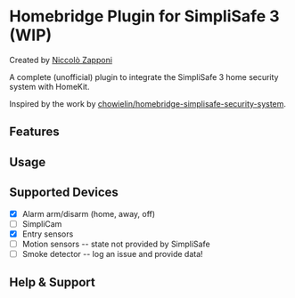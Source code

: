 # Homebridge Plugin for SimpliSafe 3 (WIP)
Created by [Niccolò Zapponi](https://twitter.com/nzapponi)

A complete (unofficial) plugin to integrate the SimpliSafe 3 home security system with HomeKit.

Inspired by the work by [chowielin/homebridge-simplisafe-security-system](https://github.com/chowielin/homebridge-simplisafe-security-system).

## Features


## Usage


## Supported Devices
- [x] Alarm arm/disarm (home, away, off)
- [ ] SimpliCam
- [x] Entry sensors
- [ ] Motion sensors -- state not provided by SimpliSafe
- [ ] Smoke detector -- log an issue and provide data!

## Help & Support